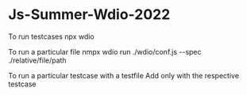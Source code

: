 # Js-Summer-Wdio-2022

To run testcases 
npx wdio

To run a particular file
nmpx wdio run ./wdio/conf.js --spec ./relative/file/path

To run a particular testcase with a testfile
Add only with the respective testcase